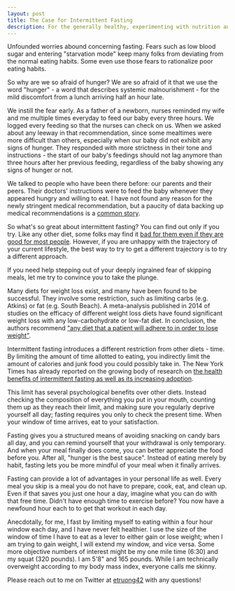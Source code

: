 ```yaml
---
layout: post
title: The Case for Intermittent Fasting
description: For the generally healthy, experimenting with nutrition and eating less shouldn't be scary. Try it, and unlock new potential.
---
```


Unfounded worries abound concerning fasting. Fears such as low blood sugar and entering "starvation mode" keep many folks from deviating from the normal eating habits. Some even use those fears to rationalize poor eating habits.
 
So why are we so afraid of hunger? We are so afraid of it that we use the word "hunger" - a word that describes systemic malnourishment - for the mild discomfort from a lunch arriving half an hour late.
 
We instill the fear early. As a father of a newborn, nurses reminded my wife and me multiple times everyday to feed our baby every three hours. We logged every feeding so that the nurses can check on us. When we asked about any leeway in that recommendation, since some mealtimes were more difficult than others, especially when our baby did not exhibit any signs of hunger. They responded with more strictness in their tone and instructions - the start of our baby's feedings should not lag anymore than three hours after her previous feeding, regardless of the baby showing any signs of hunger or not.
 
We talked to people who have been there before: our parents and their peers. Their doctors' instructions were to feed the baby whenever they appeared hungry and willing to eat. I have not found any reason for the newly stringent medical recommendation, but a paucity of data backing up medical recommendations is a [common story](http://www.npr.org/sections/money/2013/08/20/213885032/episode-481-the-economists-guide-to-drinking-while-pregnant).
 
So what's so great about intermittent fasting? You can find out only if you try. Like any other diet, some folks may find it [bad for them even if they are good for most people](http://www.nytimes.com/2015/11/29/opinion/sunday/could-your-healthy-diet-make-me-fat.html?_r=0). However, if you are unhappy with the trajectory of your current lifestyle, the best way to try to get a different trajectory is to try a different approach.
 
If you need help stepping out of your deeply ingrained fear of skipping meals, let me try to convince you to take the plunge.
 
Many diets for weight loss exist, and many have been found to be successful. They involve some restriction, such as limiting carbs (e.g. Atkins) or fat (e.g. South Beach). A meta-analysis published in 2014 of studies on the efficacy of different weight loss diets have found significant weight loss with any low-carbohydrate or low-fat diet. In conclusion, the authors recommend ["any diet that a patient will adhere to in order to lose weight"](http://jama.jamanetwork.com/article.aspx?articleid=1900510).
 
Intermittent fasting introduces a different restriction from other diets - time. By limiting the amount of time allotted to eating, you indirectly limit the amount of calories and junk food you could possibly take in. The New York Times has already reported on the growing body of research on [the health benefits of intermittent fasting as well as its increasing adoption](http://well.blogs.nytimes.com/2016/03/07/intermittent-fasting-diets-are-gaining-acceptance/).
 
This limit has several psychological benefits over other diets. Instead checking the composition of everything you put in your mouth, counting them up as they reach their limit, and making sure you regularly deprive yourself all day; fasting requires you only to check the present time. When your window of time arrives, eat to your satisfaction.
 
Fasting gives you a structured means of avoiding snacking on candy bars all day, and you can remind yourself that your withdrawal is only temporary. And when your meal finally does come, you can better appreciate the food before you. After all, "hunger is the best sauce". Instead of eating merely by habit, fasting lets you be more mindful of your meal when it finally arrives.
 
Fasting can provide a lot of advantages in your personal life as well. Every meal you skip is a meal you do not have to prepare, cook, eat, and clean up. Even if that saves you just one hour a day, imagine what you can do with that free time. Didn't have enough time to exercise before? You now have a newfound hour each to to get that workout in each day.
 
Anecdotally, for me, I fast by limiting myself to eating within a four hour window each day, and I have never felt healthier. I use the size of the window of time I have to eat as a lever to either gain or lose weight; when I am trying to gain weight, I will extend my window, and vice versa. Some more objective numbers of interest might be my one mile time (6:30) and my squat (320 pounds). I am 5'8" and 165 pounds. While I am technically overweight according to my body mass index, everyone calls me skinny.
 
Please reach out to me on Twitter at [etruong42](https://twitter.com/etruong42) with any questions!